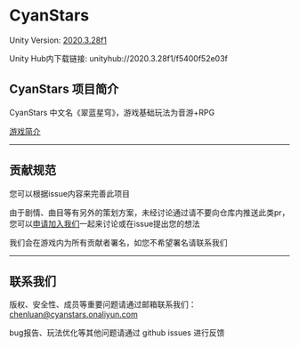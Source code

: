 # CyanStars

Unity Version: [2020.3.28f1](https://unity3d.com/get-unity/download/archive)

Unity Hub内下载链接: unityhub://2020.3.28f1/f5400f52e03f

## CyanStars 项目简介

CyanStars 中文名《翠蓝星穹》，游戏基础玩法为音游+RPG

[游戏简介](https://www.yuque.com/cys-chenluan/wiki/ozl7f7)

---

## 贡献规范

您可以根据issue内容来完善此项目

由于剧情、曲目等有另外的策划方案，未经讨论通过请不要向仓库内推送此类pr，您可以[申请加入我们](http://chenluan.mikecrm.com/JeKq3DU)一起来讨论或在issue提出您的想法

我们会在游戏内为所有贡献者署名，如您不希望署名请联系我们

---

## 联系我们

版权、安全性、成员等重要问题请通过邮箱联系我们：chenluan@cyanstars.onaliyun.com

bug报告、玩法优化等其他问题请通过 github issues 进行反馈

